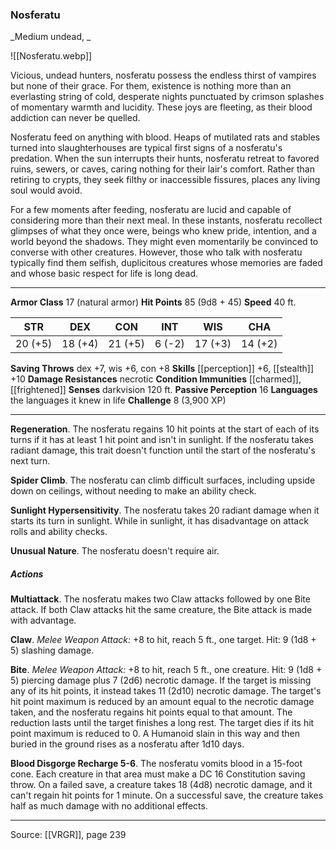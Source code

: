 ### Nosferatu
_Medium undead, _

![[Nosferatu.webp]]

Vicious, undead hunters, nosferatu possess the endless thirst of vampires but none of their grace. For them, existence is nothing more than an everlasting string of cold, desperate nights punctuated by crimson splashes of momentary warmth and lucidity. These joys are fleeting, as their blood addiction can never be quelled.

Nosferatu feed on anything with blood. Heaps of mutilated rats and stables turned into slaughterhouses are typical first signs of a nosferatu's predation. When the sun interrupts their hunts, nosferatu retreat to favored ruins, sewers, or caves, caring nothing for their lair's comfort. Rather than retiring to crypts, they seek filthy or inaccessible fissures, places any living soul would avoid.

For a few moments after feeding, nosferatu are lucid and capable of considering more than their next meal. In these instants, nosferatu recollect glimpses of what they once were, beings who knew pride, intention, and a world beyond the shadows. They might even momentarily be convinced to converse with other creatures. However, those who talk with nosferatu typically find them selfish, duplicitous creatures whose memories are faded and whose basic respect for life is long dead.




---

**Armor Class** 17 (natural armor)
**Hit Points** 85 (9d8 + 45)
**Speed** 40 ft.

| STR     | DEX     | CON     | INT     | WIS     | CHA     |
|---------|---------|---------|---------|---------|---------|
| 20 (+5) | 18 (+4) | 21 (+5) | 6 (-2) | 17 (+3) | 14 (+2) |

**Saving Throws** dex +7, wis +6, con +8
**Skills** [[perception]] +6, [[stealth]] +10
**Damage Resistances** necrotic
**Condition Immunities** [[charmed]], [[frightened]]
**Senses** darkvision 120 ft.
**Passive Perception** 16
**Languages** the languages it knew in life
**Challenge** 8 (3,900 XP)

---

**Regeneration**. The nosferatu regains 10 hit points at the start of each of its turns if it has at least 1 hit point and isn't in sunlight. If the nosferatu takes radiant damage, this trait doesn't function until the start of the nosferatu's next turn.

**Spider Climb**. The nosferatu can climb difficult surfaces, including upside down on ceilings, without needing to make an ability check.

**Sunlight Hypersensitivity**. The nosferatu takes 20 radiant damage when it starts its turn in sunlight. While in sunlight, it has disadvantage on attack rolls and ability checks.

**Unusual Nature**. The nosferatu doesn't require air.

##### Actions
**Multiattack**. The nosferatu makes two Claw attacks followed by one Bite attack. If both Claw attacks hit the same creature, the Bite attack is made with advantage.

**Claw**. _Melee Weapon Attack:_ +8 to hit, reach 5 ft., one target. Hit: 9 (1d8 + 5) slashing damage.

**Bite**. _Melee Weapon Attack:_ +8 to hit, reach 5 ft., one creature. Hit: 9 (1d8 + 5) piercing damage plus 7 (2d6) necrotic damage. If the target is missing any of its hit points, it instead takes 11 (2d10) necrotic damage. The target's hit point maximum is reduced by an amount equal to the necrotic damage taken, and the nosferatu regains hit points equal to that amount. The reduction lasts until the target finishes a long rest. The target dies if its hit point maximum is reduced to 0. A Humanoid slain in this way and then buried in the ground rises as a nosferatu after 1d10 days.

**Blood Disgorge Recharge 5-6**. The nosferatu vomits blood in a 15-foot cone. Each creature in that area must make a DC 16 Constitution saving throw. On a failed save, a creature takes 18 (4d8) necrotic damage, and it can't regain hit points for 1 minute. On a successful save, the creature takes half as much damage with no additional effects.


---

Source: [[VRGR]], page 239